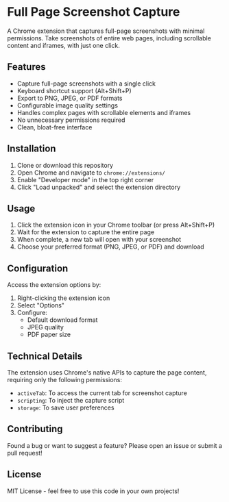 # Full Page Screenshot Capture

A Chrome extension that captures full-page screenshots with minimal permissions. Take screenshots of entire web pages, including scrollable content and iframes, with just one click.

## Features

- Capture full-page screenshots with a single click
- Keyboard shortcut support (Alt+Shift+P)
- Export to PNG, JPEG, or PDF formats
- Configurable image quality settings
- Handles complex pages with scrollable elements and iframes
- No unnecessary permissions required
- Clean, bloat-free interface

## Installation

1. Clone or download this repository
2. Open Chrome and navigate to `chrome://extensions/`
3. Enable "Developer mode" in the top right corner
4. Click "Load unpacked" and select the extension directory

## Usage

1. Click the extension icon in your Chrome toolbar (or press Alt+Shift+P)
2. Wait for the extension to capture the entire page
3. When complete, a new tab will open with your screenshot
4. Choose your preferred format (PNG, JPEG, or PDF) and download

## Configuration

Access the extension options by:
1. Right-clicking the extension icon
2. Select "Options"
3. Configure:
   - Default download format
   - JPEG quality
   - PDF paper size

## Technical Details

The extension uses Chrome's native APIs to capture the page content, requiring only the following permissions:
- `activeTab`: To access the current tab for screenshot capture
- `scripting`: To inject the capture script
- `storage`: To save user preferences

## Contributing

Found a bug or want to suggest a feature? Please open an issue or submit a pull request!

## License

MIT License - feel free to use this code in your own projects!
